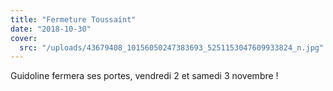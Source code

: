 ```yaml
---
title: "Fermeture Toussaint"
date: "2018-10-30"
cover:
  src: "/uploads/43679408_10156050247383693_5251153047609933824_n.jpg"
---
```


Guidoline fermera ses portes, vendredi 2 et samedi 3 novembre !
